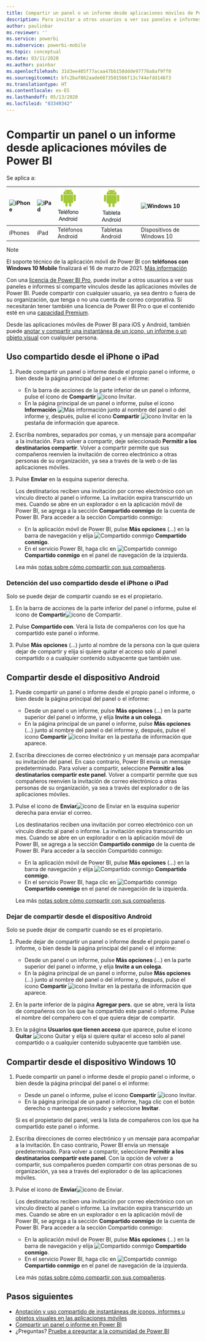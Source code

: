 ```yaml
---
title: Compartir un panel o un informe desde aplicaciones móviles de Power BI
description: Para invitar a otros usuarios a ver sus paneles e informes, comparta vínculos desde las aplicaciones móviles de Power BI. Descubra cómo hacerlo.
author: paulinbar
ms.reviewer: ''
ms.service: powerbi
ms.subservice: powerbi-mobile
ms.topic: conceptual
ms.date: 03/11/2020
ms.author: painbar
ms.openlocfilehash: 31d3ee405f77acaa47bb158ddde97778a8af9ff0
ms.sourcegitcommit: bfc2baf862aade6873501566f13c744efdd146f3
ms.translationtype: HT
ms.contentlocale: es-ES
ms.lasthandoff: 05/13/2020
ms.locfileid: "83349342"
---
```

# <a name="share-a-dashboard-or-report-from-the-power-bi-mobile-apps"></a>Compartir un panel o un informe desde aplicaciones móviles de Power BI
Se aplica a:

| ![iPhone](./media/mobile-share-dashboard-from-the-mobile-apps/iphone-logo-50-px.png) | ![iPad](./media/mobile-share-dashboard-from-the-mobile-apps/ipad-logo-50-px.png) | ![Teléfono Android](./media/mobile-share-dashboard-from-the-mobile-apps/android-phone-logo-50-px.png) | ![Tableta Android](./media/mobile-share-dashboard-from-the-mobile-apps/android-tablet-logo-50-px.png) | ![Windows 10](./media/mobile-share-dashboard-from-the-mobile-apps/win-10-logo-50-px.png) |
|:--- |:--- |:--- |:--- |:--- |
| iPhones |iPad |Teléfonos Android |Tabletas Android |Dispositivos de Windows 10 |

>[!NOTE]
>El soporte técnico de la aplicación móvil de Power BI con **teléfonos con Windows 10 Mobile** finalizará el 16 de marzo de 2021. [Más información](https://go.microsoft.com/fwlink/?linkid=2121400)

Con una [licencia de Power BI Pro](../../fundamentals/service-features-license-type.md), puede invitar a otros usuarios a ver sus paneles e informes si comparte vínculos desde las aplicaciones móviles de Power BI. Puede compartir con cualquier usuario, ya sea dentro o fuera de su organización, que tenga o no una cuenta de correo corporativa. Sí necesitarán tener también una licencia de Power BI Pro o que el contenido esté en una [capacidad Premium](../../admin/service-premium-what-is.md).

Desde las aplicaciones móviles de Power BI para iOS y Android, también puede [anotar y compartir una instantánea de un icono, un informe o un objeto visual](mobile-annotate-and-share-a-tile-from-the-mobile-apps.md) con cualquier persona. 

## <a name="share-from-your-iphone-or-ipad"></a>Uso compartido desde el iPhone o iPad

1. Puede compartir un panel o informe desde el propio panel o informe, o bien desde la página principal del panel o el informe:
    *  En la barra de acciones de la parte inferior de un panel o informe, pulse el icono de **Compartir** ![icono Invitar](././media/mobile-share-dashboard-from-the-mobile-apps/power-bi-android-invite-icon-ss.png).
    *  En la página principal de un panel o informe, pulse el icono **Información** ![Más información](./media/mobile-share-dashboard-from-the-mobile-apps/power-bi-more-info-icon.png) junto al nombre del panel o del informe y, después, pulse el icono **Compartir** ![icono Invitar](./media/mobile-share-dashboard-from-the-mobile-apps/power-bi-android-invite-icon-ss.png) en la pestaña de información que aparece.
2. Escriba nombres, separados por comas, y un mensaje para acompañar a la invitación. Para volver a compartir, deje seleccionado **Permitir a los destinatarios compartir**. Volver a compartir permite que sus compañeros reenvíen la invitación de correo electrónico a otras personas de su organización, ya sea a través de la web o de las aplicaciones móviles.
3. Pulse **Enviar** en la esquina superior derecha.
   
   Los destinatarios reciben una invitación por correo electrónico con un vínculo directo al panel o informe. La invitación expira transcurrido un mes. Cuando se abre en un explorador o en la aplicación móvil de Power BI, se agrega a la sección **Compartido conmigo** de la cuenta de Power BI. Para acceder a la sección Compartido conmigo:
   
   * En la aplicación móvil de Power BI, pulse **Más opciones** (...) en la barra de navegación y elija ![Compartido conmigo](./././media/mobile-share-dashboard-from-the-mobile-apps/power-bi-shared-with-me-icon.png) **Compartido conmigo**.
   * En el servicio Power BI, haga clic en ![Compartido conmigo](./././media/mobile-share-dashboard-from-the-mobile-apps/power-bi-shared-with-me-icon.png) **Compartido conmigo** en el panel de navegación de la izquierda.
   
   Lea más [notas sobre cómo compartir con sus compañeros](../../collaborate-share/service-share-dashboards.md).

### <a name="unshare-from-your-iphone-or-ipad"></a>Detención del uso compartido desde el iPhone o iPad
Solo se puede dejar de compartir cuando se es el propietario.

1. En la barra de acciones de la parte inferior del panel o informe, pulse el icono de **Compartir**![icono de Compartir](././media/mobile-share-dashboard-from-the-mobile-apps/power-bi-android-invite-icon-ss.png).
2. Pulse **Compartido con**. Verá la lista de compañeros con los que ha compartido este panel o informe.

3. Pulse **Más opciones** (...) junto al nombre de la persona con la que quiera dejar de compartir y elija si quiere quitar el acceso solo al panel compartido o a cualquier contenido subyacente que también use.



## <a name="share-from-your-android-device"></a>Compartir desde el dispositivo Android
1. Puede compartir un panel o informe desde el propio panel o informe, o bien desde la página principal del panel o el informe:
    *  Desde un panel o un informe, pulse **Más opciones** (...) en la parte superior del panel o informe, y elija **Invite a un colega**.
    *  En la página principal de un panel o informe, pulse **Más opciones** (...) junto al nombre del panel o del informe y, después, pulse el icono **Compartir** ![icono Invitar](./media/mobile-share-dashboard-from-the-mobile-apps/power-bi-android-invite-icon-ss.png) en la pestaña de información que aparece.
 
2. Escriba direcciones de correo electrónico y un mensaje para acompañar su invitación del panel. En caso contrario, Power BI envía un mensaje predeterminado. Para volver a compartir, seleccione **Permitir a los destinatarios compartir este panel**. Volver a compartir permite que sus compañeros reenvíen la invitación de correo electrónico a otras personas de su organización, ya sea a través del explorador o de las aplicaciones móviles.
   
3. Pulse el icono de **Enviar**![icono de Enviar](./media/mobile-share-dashboard-from-the-mobile-apps/power-bi-android-send-icon.png) en la esquina superior derecha para enviar el correo.
   
    Los destinatarios reciben una invitación por correo electrónico con un vínculo directo al panel o informe. La invitación expira transcurrido un mes. Cuando se abre en un explorador o en la aplicación móvil de Power BI, se agrega a la sección **Compartido conmigo** de la cuenta de Power BI. Para acceder a la sección Compartido conmigo:
   * En la aplicación móvil de Power BI, pulse **Más opciones** (...) en la barra de navegación y elija ![Compartido conmigo](./././media/mobile-share-dashboard-from-the-mobile-apps/power-bi-shared-with-me-icon.png) **Compartido conmigo**.
   * En el servicio Power BI, haga clic en ![Compartido conmigo](./././media/mobile-share-dashboard-from-the-mobile-apps/power-bi-shared-with-me-icon.png) **Compartido conmigo** en el panel de navegación de la izquierda.
   
   Lea más [notas sobre cómo compartir con sus compañeros](../../collaborate-share/service-share-dashboards.md).


### <a name="unshare-from-your-android-device"></a>Dejar de compartir desde el dispositivo Android
Solo se puede dejar de compartir cuando se es el propietario.

1. Puede dejar de compartir un panel o informe desde el propio panel o informe, o bien desde la página principal del panel o el informe:
    *  Desde un panel o un informe, pulse **Más opciones** (...) en la parte superior del panel o informe, y elija **Invite a un colega**.
    *  En la página principal de un panel o informe, pulse **Más opciones** (...) junto al nombre del panel o del informe y, después, pulse el icono **Compartir** ![icono Invitar](./media/mobile-share-dashboard-from-the-mobile-apps/power-bi-android-invite-icon-ss.png) en la pestaña de información que aparece.

2. En la parte inferior de la página **Agregar pers.** que se abre, verá la lista de compañeros con los que ha compartido este panel o informe. Pulse el nombre del compañero con el que quiera dejar de compartir.
3. En la página **Usuarios que tienen acceso** que aparece, pulse el icono **Quitar** ![icono Quitar](./media/mobile-share-dashboard-from-the-mobile-apps/power-bi-android-remove-icon.png) y elija si quiere quitar el acceso solo al panel compartido o a cualquier contenido subyacente que también use.

## <a name="share-from-your-windows-10-device"></a>Compartir desde el dispositivo Windows 10

1. Puede compartir un panel o informe desde el propio panel o informe, o bien desde la página principal del panel o el informe:
    * Desde un panel o informe, pulse el icono **Compartir** ![icono Invitar](./media/mobile-share-dashboard-from-the-mobile-apps/power-bi-android-invite-icon-ss.png).
    * En la página principal de un panel o informe, haga clic con el botón derecho o mantenga presionado y seleccione **Invitar**.
   
   Si es el propietario del panel, verá la lista de compañeros con los que ha compartido este panel o informe.

2. Escriba direcciones de correo electrónico y un mensaje para acompañar a la invitación. En caso contrario, Power BI envía un mensaje predeterminado. Para volver a compartir, seleccione **Permitir a los destinatarios compartir este panel**. Con la opción de volver a compartir, sus compañeros pueden compartir con otras personas de su organización, ya sea a través del explorador o de las aplicaciones móviles.
   
3. Pulse el icono de **Enviar**![icono de Enviar](./media/mobile-share-dashboard-from-the-mobile-apps/pbi_win10ph_sendicon.png).
   
    Los destinatarios reciben una invitación por correo electrónico con un vínculo directo al panel o informe. La invitación expira transcurrido un mes. Cuando se abre en un explorador o en la aplicación móvil de Power BI, se agrega a la sección **Compartido conmigo** de la cuenta de Power BI. Para acceder a la sección Compartido conmigo:
   
   * En la aplicación móvil de Power BI, pulse **Más opciones** (...) en la barra de navegación y elija ![Compartido conmigo](./././media/mobile-share-dashboard-from-the-mobile-apps/power-bi-shared-with-me-icon.png) **Compartido conmigo**.
   * En el servicio Power BI, haga clic en ![Compartido conmigo](./././media/mobile-share-dashboard-from-the-mobile-apps/power-bi-shared-with-me-icon.png) **Compartido conmigo** en el panel de navegación de la izquierda.
   
   Lea más [notas sobre cómo compartir con sus compañeros](../../collaborate-share/service-share-dashboards.md).

## <a name="next-steps"></a>Pasos siguientes
* [Anotación y uso compartido de instantáneas de iconos, informes u objetos visuales en las aplicaciones móviles](mobile-annotate-and-share-a-tile-from-the-mobile-apps.md)
* [Compartir un panel o informe en Power BI](../../collaborate-share/service-share-dashboards.md)
* ¿Preguntas? [Pruebe a preguntar a la comunidad de Power BI](https://community.powerbi.com/)
